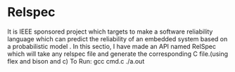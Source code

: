 # Relspec

It is IEEE sponsored project which targets to make a software reliability language which can predict the reliability of an embedded system based on a probabilistic model . In this sectio, I have made an API named RelSpec which will take any relspec file and generate the corresponding C file.(using flex and bison and c)
To Run:
gcc cmd.c
./a.out
